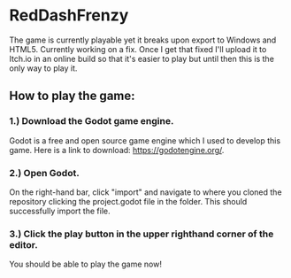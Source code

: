 # RedDashFrenzy
The game is currently playable yet it breaks upon export to Windows and HTML5. Currently working on a fix. Once I get that fixed I'll upload it to Itch.io in an online build so that it's easier to play but until then this is the only way to play it.

## How to play the game:
### 1.) Download the Godot game engine.
Godot is a free and open source game engine which I used to develop this game. Here is a link to download: https://godotengine.org/.

### 2.) Open Godot.
On the right-hand bar, click "import" and navigate to where you cloned the repository clicking the project.godot file in the folder. This should successfully import the file.

### 3.) Click the play button in the upper righthand corner of the editor.
You should be able to play the game now!
